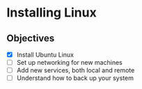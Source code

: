 # Installing Linux
## Objectives
- [x] Install Ubuntu Linux
- [ ] Set up networking for new machines
- [ ] Add new services, both local and remote
- [ ] Understand how to back up your system
